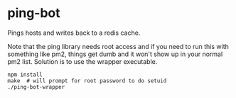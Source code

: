 ping-bot
===========

Pings hosts and writes back to a redis cache.

Note that the ping library needs root access and if you need to run this with
something like pm2, things get dumb and it won't show up in your normal
pm2 list. Solution is to use the wrapper executable. 

    npm install
    make  # will prompt for root password to do setuid
    ./ping-bot-wrapper
